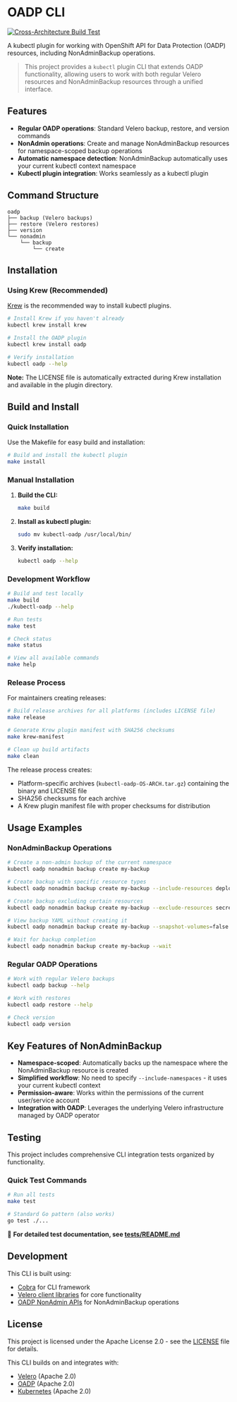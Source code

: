 # OADP CLI

[![Cross-Architecture Build Test](https://github.com/migtools/oadp-cli/actions/workflows/cross-arch-build-test.yml/badge.svg)](https://github.com/migtools/oadp-cli/actions/workflows/cross-arch-build-test.yml)

A kubectl plugin for working with OpenShift API for Data Protection (OADP) resources, including NonAdminBackup operations.

> This project provides a `kubectl` plugin CLI that extends OADP functionality, allowing users to work with both regular Velero resources and NonAdminBackup resources through a unified interface.

## Features

- **Regular OADP operations**: Standard Velero backup, restore, and version commands
- **NonAdmin operations**: Create and manage NonAdminBackup resources for namespace-scoped backup operations
- **Automatic namespace detection**: NonAdminBackup automatically uses your current kubectl context namespace
- **Kubectl plugin integration**: Works seamlessly as a kubectl plugin

## Command Structure

```
oadp
├── backup (Velero backups)
├── restore (Velero restores) 
├── version
└── nonadmin
    └── backup
        └── create
```

## Installation

### Using Krew (Recommended)

[Krew](https://krew.sigs.k8s.io/) is the recommended way to install kubectl plugins.

```sh
# Install Krew if you haven't already
kubectl krew install krew

# Install the OADP plugin
kubectl krew install oadp

# Verify installation
kubectl oadp --help
```

**Note:** The LICENSE file is automatically extracted during Krew installation and available in the plugin directory.

## Build and Install

### Quick Installation

Use the Makefile for easy build and installation:

```sh
# Build and install the kubectl plugin
make install
```

### Manual Installation

1. **Build the CLI:**
   ```sh
   make build
   ```

2. **Install as kubectl plugin:**
   ```sh
   sudo mv kubectl-oadp /usr/local/bin/
   ```

3. **Verify installation:**
   ```sh
   kubectl oadp --help
   ```

### Development Workflow

```sh
# Build and test locally
make build
./kubectl-oadp --help

# Run tests
make test

# Check status
make status

# View all available commands
make help
```

### Release Process

For maintainers creating releases:

```sh
# Build release archives for all platforms (includes LICENSE file)
make release

# Generate Krew plugin manifest with SHA256 checksums
make krew-manifest

# Clean up build artifacts
make clean
```

The release process creates:
- Platform-specific archives (`kubectl-oadp-OS-ARCH.tar.gz`) containing the binary and LICENSE file
- SHA256 checksums for each archive
- A Krew plugin manifest file with proper checksums for distribution

## Usage Examples

### NonAdminBackup Operations

```sh
# Create a non-admin backup of the current namespace
kubectl oadp nonadmin backup create my-backup

# Create backup with specific resource types
kubectl oadp nonadmin backup create my-backup --include-resources deployments,services

# Create backup excluding certain resources
kubectl oadp nonadmin backup create my-backup --exclude-resources secrets

# View backup YAML without creating it
kubectl oadp nonadmin backup create my-backup --snapshot-volumes=false -o yaml

# Wait for backup completion
kubectl oadp nonadmin backup create my-backup --wait
```

### Regular OADP Operations

```sh
# Work with regular Velero backups
kubectl oadp backup --help

# Work with restores
kubectl oadp restore --help

# Check version
kubectl oadp version
```

## Key Features of NonAdminBackup

- **Namespace-scoped**: Automatically backs up the namespace where the NonAdminBackup resource is created
- **Simplified workflow**: No need to specify `--include-namespaces` - it uses your current kubectl context
- **Permission-aware**: Works within the permissions of the current user/service account
- **Integration with OADP**: Leverages the underlying Velero infrastructure managed by OADP operator

## Testing

This project includes comprehensive CLI integration tests organized by functionality.

### Quick Test Commands

```bash
# Run all tests
make test

# Standard Go pattern (also works)
go test ./...
```

📖 **For detailed test documentation, see [tests/README.md](tests/README.md)**

## Development

This CLI is built using:
- [Cobra](https://github.com/spf13/cobra) for CLI framework
- [Velero client libraries](https://github.com/vmware-tanzu/velero) for core functionality  
- [OADP NonAdmin APIs](https://github.com/migtools/oadp-non-admin) for NonAdminBackup operations

## License

This project is licensed under the Apache License 2.0 - see the [LICENSE](LICENSE) file for details.

This CLI builds on and integrates with:
- [Velero](https://github.com/vmware-tanzu/velero) (Apache 2.0)
- [OADP](https://github.com/openshift/oadp-operator) (Apache 2.0)
- [Kubernetes](https://github.com/kubernetes/kubernetes) (Apache 2.0)